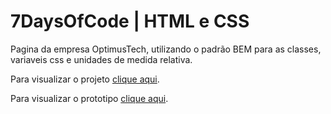# 7DaysOfCode | HTML e CSS

Pagina da empresa OptimusTech, utilizando o padrão BEM para as classes, variaveis css e unidades de medida relativa.

Para visualizar o projeto [clique aqui](https://kalebeccs-7-days-of-code.vercel.app/html-css/index.html "Projeto na Vercel").

 Para visualizar o prototipo [clique aqui](https://www.figma.com/file/mm3MLozvUDGhDRTxSLlGL5/7daysOfCode-HTML-CSS?node-id=0%3A1 "Prototipo no Figma").